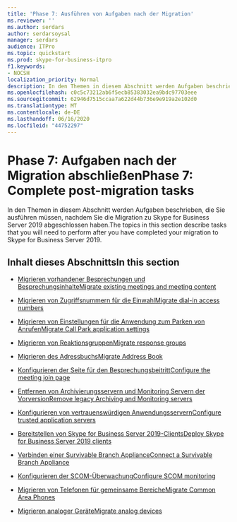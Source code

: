 ```yaml
---
title: 'Phase 7: Ausführen von Aufgaben nach der Migration'
ms.reviewer: ''
ms.author: serdars
author: serdarsoysal
manager: serdars
audience: ITPro
ms.topic: quickstart
ms.prod: skype-for-business-itpro
f1.keywords:
- NOCSH
localization_priority: Normal
description: In den Themen in diesem Abschnitt werden Aufgaben beschrieben, die Sie ausführen müssen, nachdem Sie die Migration zu Skype for Business Server 2019 abgeschlossen haben.
ms.openlocfilehash: c0c5c73212ab6f5ecb85383032ea9bdc97703eee
ms.sourcegitcommit: 62946d7515ccaa7a622d44b736e9e919a2e102d0
ms.translationtype: MT
ms.contentlocale: de-DE
ms.lasthandoff: 06/16/2020
ms.locfileid: "44752297"
---
```

# <a name="phase-7-complete-post-migration-tasks"></a><span data-ttu-id="2dbb9-103">Phase 7: Aufgaben nach der Migration abschließen</span><span class="sxs-lookup"><span data-stu-id="2dbb9-103">Phase 7: Complete post-migration tasks</span></span>

<span data-ttu-id="2dbb9-104">In den Themen in diesem Abschnitt werden Aufgaben beschrieben, die Sie ausführen müssen, nachdem Sie die Migration zu Skype for Business Server 2019 abgeschlossen haben.</span><span class="sxs-lookup"><span data-stu-id="2dbb9-104">The topics in this section describe tasks that you will need to perform after you have completed your migration to Skype for Business Server 2019.</span></span>
  
## <a name="in-this-section"></a><span data-ttu-id="2dbb9-105">Inhalt dieses Abschnitts</span><span class="sxs-lookup"><span data-stu-id="2dbb9-105">In this section</span></span>

- [<span data-ttu-id="2dbb9-106">Migrieren vorhandener Besprechungen und Besprechungsinhalte</span><span class="sxs-lookup"><span data-stu-id="2dbb9-106">Migrate existing meetings and meeting content</span></span>](migrate-existing-meetings-and-meeting-content.md)
    
- [<span data-ttu-id="2dbb9-107">Migrieren von Zugriffsnummern für die Einwahl</span><span class="sxs-lookup"><span data-stu-id="2dbb9-107">Migrate dial-in access numbers</span></span>](migrate-dial-in-access-numbers.md)
    
- [<span data-ttu-id="2dbb9-108">Migrieren von Einstellungen für die Anwendung zum Parken von Anrufen</span><span class="sxs-lookup"><span data-stu-id="2dbb9-108">Migrate Call Park application settings</span></span>](migrate-call-park-application-settings.md)
    
- [<span data-ttu-id="2dbb9-109">Migrieren von Reaktionsgruppen</span><span class="sxs-lookup"><span data-stu-id="2dbb9-109">Migrate response groups</span></span>](migrate-response-groups.md)
    
- [<span data-ttu-id="2dbb9-110">Migrieren des Adressbuchs</span><span class="sxs-lookup"><span data-stu-id="2dbb9-110">Migrate Address Book</span></span>](migrate-address-book.md)
    
- [<span data-ttu-id="2dbb9-111">Konfigurieren der Seite für den Besprechungsbeitritt</span><span class="sxs-lookup"><span data-stu-id="2dbb9-111">Configure the meeting join page</span></span>](configure-the-meeting-join-page.md)
    
- [<span data-ttu-id="2dbb9-112">Entfernen von Archivierungsservern und Monitoring Servern der Vorversion</span><span class="sxs-lookup"><span data-stu-id="2dbb9-112">Remove legacy Archiving and Monitoring servers</span></span>](remove-legacy-archiving-and-monitoring-servers.md)
    
- [<span data-ttu-id="2dbb9-113">Konfigurieren von vertrauenswürdigen Anwendungsservern</span><span class="sxs-lookup"><span data-stu-id="2dbb9-113">Configure trusted application servers</span></span>](configure-trusted-application-servers.md)
    
- [<span data-ttu-id="2dbb9-114">Bereitstellen von Skype for Business Server 2019-Clients</span><span class="sxs-lookup"><span data-stu-id="2dbb9-114">Deploy Skype for Business Server 2019 clients</span></span>](deploy-clients.md)
    
- [<span data-ttu-id="2dbb9-115">Verbinden einer Survivable Branch Appliance</span><span class="sxs-lookup"><span data-stu-id="2dbb9-115">Connect a Survivable Branch Appliance</span></span>](connect-a-survivable-branch-appliance.md)
    
- [<span data-ttu-id="2dbb9-116">Konfigurieren der SCOM-Überwachung</span><span class="sxs-lookup"><span data-stu-id="2dbb9-116">Configure SCOM monitoring</span></span>](configure-scom-monitoring.md)
    
- [<span data-ttu-id="2dbb9-117">Migrieren von Telefonen für gemeinsame Bereiche</span><span class="sxs-lookup"><span data-stu-id="2dbb9-117">Migrate Common Area Phones</span></span>](migrate-common-area-phones.md)
    
- [<span data-ttu-id="2dbb9-118">Migrieren analoger Geräte</span><span class="sxs-lookup"><span data-stu-id="2dbb9-118">Migrate analog devices</span></span>](migrate-analog-devices.md)
    

